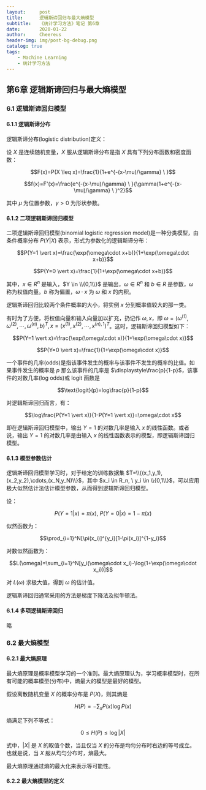 ```yaml
---
layout:     post
title:      逻辑斯谛回归与最大熵模型
subtitle:   《统计学习方法》笔记 第6章
date:       2020-01-22
author:     Cheereus
header-img: img/post-bg-debug.png
catalog: true
tags:
    - Machine Learning
    - 统计学习方法
---
```


## 第6章 逻辑斯谛回归与最大熵模型

### 6.1 逻辑斯谛回归模型

#### 6.1.1 逻辑斯谛分布

逻辑斯谛分布(logistic distribution)定义：

设 $X$ 是连续随机变量，$X$ 服从逻辑斯谛分布是指 $X$ 具有下列分布函数和密度函数：

$$F(x)=P(X \leq x)=\frac{1}{1+e^{-(x-\mu)/\gamma} \ }$$

$$f(x)=F'(x)=\frac{e^{-(x-\mu)/\gamma} \ }{\gamma(1+e^{-(x-\mu)/\gamma} \ )^2}$$

其中 $\mu$ 为位置参数，$\gamma > 0$ 为形状参数。

#### 6.1.2 二项逻辑斯谛回归模型

二项逻辑斯谛回归模型(binomial logistic regression model)是一种分类模型，由条件概率分布 $P(Y \vert X)$ 表示，形式为参数化的逻辑斯谛分布：

$$P(Y=1 \vert x)=\frac{\exp(\omega\cdot x+b)}{1+\exp(\omega\cdot x+b)}$$

$$P(Y=0 \vert x)=\frac{1}{1+\exp(\omega\cdot x+b)}$$

其中，$x\in R^n$ 是输入，$Y \in \\{0,1\\}$ 是输出，$\omega\in R^n$ 和 $b \in R$ 是参数，$\omega$ 称为权值向量。$b$ 称为偏置，$\omega\cdot x$ 为 $\omega$ 和 $x$ 的内积。

逻辑斯谛回归比较两个条件概率的大小，将实例 $x$ 分到概率值较大的那一类。

有时为了方便，将权值向量和输入向量加以扩充，扔记作 $\omega,x$，即 $\omega=(\omega^{(1)},\omega^{(2)},\cdots,\omega^{(n)},b)^T, x=(x^{(1)},x^{(2)},\cdots,x^{(n),1})^T$。这时，逻辑斯谛回归模型如下：

$$P(Y=1 \vert x)=\frac{\exp(\omega\cdot x)}{1+\exp(\omega\cdot x)}$$

$$P(Y=0 \vert x)=\frac{1}{1+\exp(\omega\cdot x)}$$

一个事件的几率(odds)是指该事件发生的概率与该事件不发生的概率的比值。如果事件发生的概率是 $p$ 那么该事件的几率是 $\displaystyle\frac{p}{1-p}$，该事件的对数几率(log odds)或 logit 函数是

$$\text{logit}(p)=log\frac{p}{1-p}$$

对逻辑斯谛回归而言，有：

$$\log\frac{P(Y=1 \vert x)}{1-P(Y=1 \vert x)}=\omega\cdot x$$

即在逻辑斯谛回归模型中，输出 $Y=1$ 的对数几率是输入 $x$ 的线性函数。或者说，输出 $Y=1$ 的对数几率是由输入 $x$ 的线性函数表示的模型，即逻辑斯谛回归模型。

#### 6.1.3 模型参数估计

逻辑斯谛回归模型学习时，对于给定的训练数据集 $T=\\{(x_1,y_1),(x_2,y_2),\cdots,(x_N,y_N)\\}$，其中 $x_i \in R_n, \ y_i \in \\{0,1\\}$，可以应用极大似然估计法估计模型参数，从而得到逻辑斯谛回归模型。

设：

$$P(Y=1 \vert x)=\pi(x),\ P(Y=0 \vert x)=1-\pi(x)$$

似然函数为：

$$\prod_{i=1}^N[\pi(x_i)]^{y_i}[1-\pi(x_i)]^{1-y_i}$$

对数似然函数为：

$$L(\omega)=\sum_{i=1}^N[y_i(\omega\cdot x_i)-\log(1+\exp(\omega\cdot x_i))]$$

对 $L(\omega)$ 求极大值，得到 $\omega$ 的估计值。

逻辑斯谛回归通常采用的方法是梯度下降法及拟牛顿法。

#### 6.1.4 多项逻辑斯谛回归

略

### 6.2 最大熵模型

#### 6.2.1 最大熵原理

最大熵原理是概率模型学习的一个准则。最大熵原理认为，学习概率模型时，在所有可能的概率模型(分布)中，熵最大的模型是最好的模型。

假设离散随机变量 $X$ 的概率分布是 $P(X)$，则其熵是

$$H(P)=-\sum_x P(x)\log P(x)$$

熵满足下列不等式：

$$0 \leq H(P) \leq \log\vert X \vert$$

式中，$\vert X \vert$ 是 $X$ 的取值个数，当且仅当 $X$ 的分布是均匀分布时右边的等号成立。也就是说，当 $X$ 服从均匀分布时，熵最大。

最大熵原理通过熵的最大化来表示等可能性。

#### 6.2.2 最大熵模型的定义
